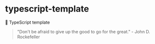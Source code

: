 # typescript-template

🌱 TypeScript template

<!-- INSPIRATIONAL_QUOTE_START -->
> "Don't be afraid to give up the good to go for the great." - John D. Rockefeller
<!-- INSPIRATIONAL_QUOTE_END -->

